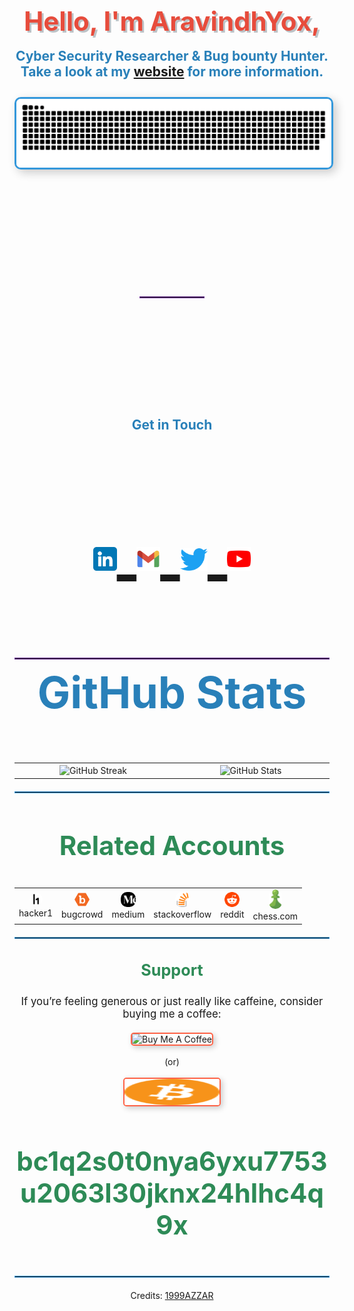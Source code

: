 <div align="center">
  <h1 style="font-size: 3em; color: #e74c3c; text-align: center; text-shadow: 3px 3px #bdc3c7;">Hello, I'm AravindhYox,</h1>
  <h4 style="font-size: 1.5em; color: #2980b9; text-align: center; margin-top: -10px;">Cyber Security Researcher & Bug bounty Hunter. Take a look at my <a href="https://aravindhyox.github.io/" target="_blank">website</a> for more information.</h4>
</div>



<div align="center">
  <a href="https://aravindhyox.github.io/">
    <img src="/resources/grid-snake.svg" alt="snake-grid" style="border: 3px solid #3498db; border-radius: 10px; box-shadow: 5px 5px 15px rgba(0, 0, 0, 0.2);">
  </a>
</div>

<hr style="border: 1px solid #6D2D98; margin: 200px ;">

<div align="center">
  
  <h3 style="font-size: 1.5em; color: #2980b9; text-align: center; margin-top: -10px;"> Get in Touch </h3>
  
  <p style="font-size: 8em; ">
    
  <a href="https://www.linkedin.com/in/aravindhyox/" target="_blank">
      <img src="resources/linkedin.png" alt="linkedin" style="height: 38px;">
  </a> 
    
  <a href="mailto:aravindhyox@gmail.com" target="_blank">
      <img src="resources/mail.png" alt="mail" style="height: 38px;">
  </a>
  
  <a href="https://twitter.com/aravindhyox" target="_blank">
      <img src="resources/twitter.svg" alt="x" style="height: 36px;">
   </a>
    
  <a href="https://www.youtube.com/@aravindhyox" target="_blank">
      <img src="resources/youtube.png" alt="Youtube" style="height: 38px;">
  </a>
  
  </p>
  
</div>


<hr style="border: 1px solid #6D2D98; margin: 20px 0;">


  <div align="center">
      <h3 style="font-size: 5em; color: #2980b9; text-align: center; margin-top: -10px;"> GitHub Stats </h3>
      
<table align="center">
          
  <tr border="0">
    
  <td width="450px"  align="center"> 
              <img align="center" width="100%" hight="200%" src="https://github-readme-stats.vercel.app/api/top-langs/?username=aravindhyox&layout=compact&text_color=daf7dc&bg_color=151515&hide=css,html,php" alt="GitHub Streak">
      </td>
      
  <td width="50%" align="center">
              <img align="center" width="100%" src="https://github-readme-stats.vercel.app/api?username=aravindhyox&show_icons=true&theme=gruvbox&hide_border=true" alt="GitHub Stats">
  </td>
       
   </tr>
  </table>
  
      
 
</details>

<hr style="border: 1px solid #3498db; margin: 20px 0;">

<h3 style="color: #2e8b57; font-size: 3em;">Related Accounts</h3>
<table align="center" style="border-collapse: collapse; border: none;">
  <tr>
    <td align="center" style="border: none;">
      <a href="https://hackerone.com/aravindhyox01" target="_blank" style="text-decoration: none;">
        <img alt="h1" src="resources/hacker1.svg" style="width: 21px; border-radius: 10px; margin: 0 5px;">
        <br>
        <span>hacker1</span>
      </a>
    </td>
    <td align="center" style="border: none;">
      <a href="https://bugcrowd.com/aravindhyox" target="_blank" style="text-decoration: none;">
        <img alt="bugcrowd" src="resources/bugcrowd.png" style="width: 24px; border-radius: 10px; margin: 0 5px;">
        <br>
        <span>bugcrowd</span>
      </a>
    </td>
    <td align="center" style="border: none;">
      <a href="https://medium.com/@aravindhyox" target="_blank" style="text-decoration: none;">
        <img alt="medium" src="resources/medium.png" style="width: 24px; border-radius: 10px; margin: 0 5px;">
        <br>
        <span>medium</span>
      </a>
    </td>
    <td align="center" style="border: none;">
      <a href="https://stackoverflow.com/users/29166392/aravindhyox" target="_blank" style="text-decoration: none;">
        <img alt="stackoverflow" src="resources/stack overflow.png" style="width: 24px; border-radius: 10px; margin: 0 5px;">
        <br>
        <span>stackoverflow</span>
      </a>
    </td>
    <td align="center" style="border: none;">
      <a href="https://www.reddit.com/user/aravindhyox/" target="_blank" style="text-decoration: none;">
        <img alt="reddit" src="resources/reddit.svg" style="width: 24px; border-radius: 10px; margin: 0 5px;">
        <br>
        <span>reddit</span>
      </a>
    </td>
    <td align="center" style="border: none;">
      <a href="https://www.chess.com/member/aravindhyox" target="_blank" style="text-decoration: none;">
        <img alt="chess" src="resources/chess.png" style="width: 21px; border-radius: 10px; margin: 0 5px;">
        <br>
        <span>chess.com</span>
      </a>
    </td>
  </tr>
</table>
  
<hr style="border: 1px solid #3498db; margin: 20px 0;">

<h3 style="color: #2e8b57; font-size: 1.8em;">Support</h3>

<p style="font-size: 1.2em;">If you’re feeling generous or just really like caffeine, consider buying me a coffee:</p>

<div align="center" style="margin-top: 20px;">
  
  <a href="https://www.buymeacoffee.com/aravindhyox" target="_blank" style="text-decoration: none;">
        <img src="https://cdn.buymeacoffee.com/buttons/v2/default-yellow.png" alt="Buy Me A Coffee" style="height: 42px; width: 151.9px; border: 2px solid #ff6347; border-radius: 5px; box-shadow: 3px 3px 10px rgba(0,0,0,0.2);">
  </a>
</div>
 <br> (or) <br><br>
<div>
  <a >
        <img src="resources/bitcoin-cryptocurrency.svg" alt="bitcoin" style="height: 42px; width: 151.9px; border: 2px solid #ff6347; border-radius: 5px; box-shadow: 3px 3px 10px rgba(0,0,0,0.2); text-decoration: none;"> <h4 style="color: #2e8b57; font-size: 3em;">bc1q2s0t0nya6yxu7753u2063l30jknx24hlhc4q9x</h4>
  </a>
</div>


<hr style="border: 1px solid #3498db; margin: 20px 0;">


Credits: [1999AZZAR](https://github.com/1999AZZAR)  

